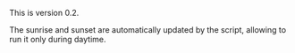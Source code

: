 This is version 0.2. 

The sunrise and sunset are automatically updated by the script, allowing to run it only during daytime.
